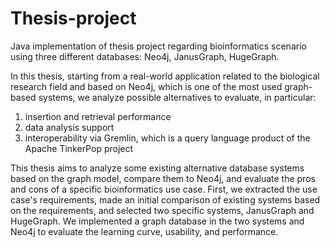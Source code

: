 # Thesis-project
Java implementation of thesis project regarding bioinformatics scenario using three different databases: Neo4j, JanusGraph, HugeGraph.

In this thesis, starting from a real-world application related to the biological research 
field and based on Neo4j, which is one of the most used graph-based systems, we 
analyze possible alternatives to evaluate, in particular:
1. insertion and retrieval performance
2. data analysis support
3. interoperability via Gremlin, which is a query language product of the 
Apache TinkerPop project

This thesis aims to analyze some existing alternative database systems based on the 
graph model, compare them to Neo4j, and evaluate the pros and cons of a specific 
bioinformatics use case. First, we 
extracted the use case's requirements, made an initial comparison of existing systems 
based on the requirements, and selected two specific systems, JanusGraph and 
HugeGraph. We implemented a graph database in the two systems and Neo4j to 
evaluate the learning curve, usability, and performance.

